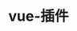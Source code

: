 # vue-插件

<!--  
  plugin 插件，把通用性的功能封装起来

  app.use(myPlugin, myOption?);

  const myPlugin = {
    install(app vue的实例, option 添加的选项对象) {
        app.provide()
        app.directive()
        app.mixin()

        配置
        $只是标注sayHello来自底层只是语义上的标注
        app.config.globalProperties.$sayHello = 'hello world';
    }
  }

-->